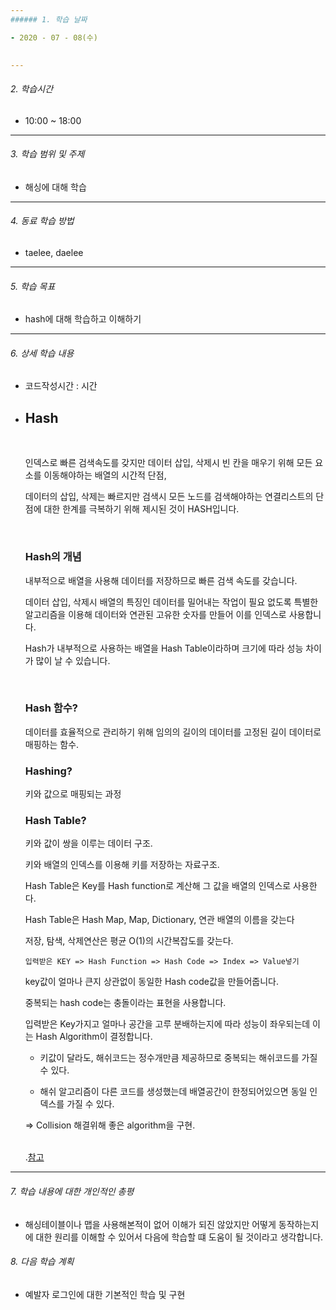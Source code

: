 ```yaml
---
###### 1. 학습 날짜

- 2020 - 07 - 08(수)
 

---
```


###### 2. 학습시간

- 10:00 ~ 18:00

---

###### 3. 학습 범위 및 주제

- 해싱에 대해 학습

---

###### 4. 동료 학습 방법 

- taelee, daelee

---

###### 5. 학습 목표 

- hash에 대해 학습하고 이해하기

---

###### 6. 상세 학습 내용

- 코드작성시간 :  시간

- ## Hash

  <br>

  인덱스로 빠른 검색속도를 갖지만 데이터 삽입, 삭제시 빈 칸을 매우기 위해 모든 요소를 이동해야하는 배열의 시간적 단점,

  데이터의 삽입, 삭제는 빠르지만 검색시 모든 노드를 검색해야하는 연결리스트의 단점에 대한 한계를 극복하기 위해 제시된 것이 HASH입니다.

  <br>

  ### Hash의 개념

  내부적으로 배열을 사용해 데이터를 저장하므로 빠른 검색 속도를 갖습니다.

  데이터 삽입, 삭제시 배열의 특징인 데이터를 밀어내는 작업이 필요 없도록 특별한 알고리즘을 이용해 데이터와 연관된 고유한 숫자를 만들어 이를 인덱스로 사용합니다.

  Hash가 내부적으로 사용하는 배열을 Hash Table이라하며 크기에 따라 성능 차이가 많이 날 수 있습니다.

  <br>

  ### Hash 함수?

  데이터를 효율적으로 관리하기 위해 임의의 길이의 데이터를 고정된 길이 데이터로 매핑하는 함수.

  ### Hashing?

  키와 값으로 매핑되는 과정

  ### Hash Table?

  키와 값이 쌍을 이루는 데이터 구조.

  키와 배열의 인덱스를 이용해 키를 저장하는 자료구조.

  Hash Table은 Key를 Hash function로 계산해 그 값을 배열의 인덱스로 사용한다.

  Hash Table은 Hash Map, Map, Dictionary, 연관 배열의 이름을 갖는다

  저장, 탐색, 삭제연산은 평균 O(1)의 시간복잡도를 갖는다.

  `입력받은 KEY => Hash Function => Hash Code => Index => Value넣기`

  key값이 얼마나 큰지 상관없이 동일한 Hash code값을 만들어줍니다.

  중복되는 hash code는 충돌이라는 표현을 사용합니다.

  입력받은 Key가지고 얼마나 공간을 고루 분배하는지에 따라 성능이 좌우되는데 이는 Hash Algorithm이 결정합니다.

  - 키값이 달라도, 해쉬코드는 정수개만큼 제공하므로 중복되는 해쉬코드를 가질 수 있다.

  - 해쉬 알고리즘이 다른 코드를 생성했는데 배열공간이 한정되어있으면 동일 인덱스를 가질 수 있다.

  => Collision 해결위해 좋은 algorithm을 구현.

  

  

  <br>.[참고](https://hyeonstorage.tistory.com/265)

---

###### 7. 학습 내용에 대한 개인적인 총평

- 해싱테이블이나 맵을 사용해본적이 없어 이해가 되진 않았지만 어떻게 동작하는지에 대한 원리를 이해할 수 있어서 다음에 학습할 떄 도움이 될 것이라고 생각합니다.

###### 8. 다음 학습 계획

- 예발자 로그인에 대한 기본적인 학습 및 구현